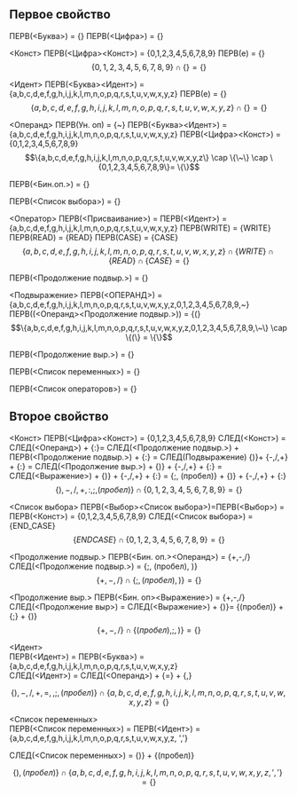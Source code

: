 ## Первое свойство

ПЕРВ(<Буква>) = {}
ПЕРВ(<Цифра>) = {}

<Конст>
ПEРВ(<Цифра><Конст>) = {0,1,2,3,4,5,6,7,8,9}
ПЕРВ(e) = {}
$$\{0,1,2,3,4,5,6,7,8,9\} \cap \{\} = \{\}$$

<Идент>
ПEРВ(<Буква><Идент>) = {a,b,c,d,e,f,g,h,i,j,k,l,m,n,o,p,q,r,s,t,u,v,w,x,y,z}
ПЕРВ(e) = {}
$$\{a,b,c,d,e,f,g,h,i,j,k,l,m,n,o,p,q,r,s,t,u,v,w,x,y,z\} \cap \{\} = \{\}$$

<Операнд>
ПЕРВ(Ун. оп) = {~}
ПEРВ(<Буква><Идент>) = {a,b,c,d,e,f,g,h,i,j,k,l,m,n,o,p,q,r,s,t,u,v,w,x,y,z}
ПEРВ(<Цифра><Конст>) = {0,1,2,3,4,5,6,7,8,9}
$$\{a,b,c,d,e,f,g,h,i,j,k,l,m,n,o,p,q,r,s,t,u,v,w,x,y,z\} \cap \{\~\} \cap \{0,1,2,3,4,5,6,7,8,9\}= \{\}$$

ПЕРВ(<Бин.оп.>) = {}

ПЕРВ(<Список выбора>) = {}

<Оператор>
ПЕРВ(<Присваивание>) = ПЕРВ(<Идент>) = {a,b,c,d,e,f,g,h,i,j,k,l,m,n,o,p,q,r,s,t,u,v,w,x,y,z}
ПЕРВ(WRITE) = {WRITE}
ПЕРВ(READ) = {READ}
ПЕРВ(CASE) = {CASE}
$$\{a,b,c,d,e,f,g,h,i,j,k,l,m,n,o,p,q,r,s,t,u,v,w,x,y,z\} \cap \{WRITE\} \cap \{READ\} \cap \{CASE\}= \{\}$$

ПЕРВ(<Продолжение подвыр.>) = {}

<Подвыражение>
ПЕРВ(<ОПЕРАНД>) = {a,b,c,d,e,f,g,h,i,j,k,l,m,n,o,p,q,r,s,t,u,v,w,x,y,z,0,1,2,3,4,5,6,7,8,9,~}
ПЕРВ((<Операнд><Продолжение подвыр.>)) = {(}
$$\{a,b,c,d,e,f,g,h,i,j,k,l,m,n,o,p,q,r,s,t,u,v,w,x,y,z,0,1,2,3,4,5,6,7,8,9,\~\} \cap \{(\} = \{\}$$

ПЕРВ(<Продолжение выр.>) = {}

ПЕРВ(<Список переменных>) = {}

ПЕРВ(<Список операторов>) = {}

## Второе свойство
<Конст>
ПEРВ(<Цифра><Конст>) = {0,1,2,3,4,5,6,7,8,9}
СЛЕД(<Конст>) = СЛЕД(<Операнд>) + {:}= СЛЕД(<Продолжение подвыр.>) + ПЕРВ(<Продолжение подвыр.>) + {:} = СЛЕД(Подвыражение) {)}+ {-,/,+} + {:} = СЛЕД(<Продолжение выр.>) + {)} + {-,/,+} + {:} = СЛЕД(<Выражение>) + {)} + {-,/,+} + {:} = {;, (пробел)} + {)} + {-,/,+} + {:}
$$\{),-,/,+, :, ;, (пробел)\} \cap \{0,1,2,3,4,5,6,7,8,9\} = \{\}$$


<Список выбора>
ПЕРВ(<Выбор><Список выбора>)=ПЕРВ(<Выбор>) = ПЕРВ(<Конст>) = {0,1,2,3,4,5,6,7,8,9}
СЛЕД(<Список выбора>) = {END_CASE}
$$\{ENDCASE\} \cap \{0,1,2,3,4,5,6,7,8,9\} = \{\}$$

<Продолжение подвыр.>
ПЕРВ(<Бин. оп.><Операнд>) = {+,-,/}
СЛЕД(<Продолжение подвыр.>) = {;, (пробел), )}
$$\{+,-,/\} \cap \{;, (пробел), )\} = \{\}$$

<Продолжение выр.>
ПЕРВ(<Бин. оп><Выражение>) = {+,-,/}
СЛЕД(<Продолжение выр>) = СЛЕД(<Выражение>) + {)}= {(пробел)} + {;} + {)}
$$\{+,-,/\} \cap \{(пробел), ;, )\} = \{\}$$

<Идент>  
ПЕРВ(<Идент>) = ПЕРВ(<Буква>) = {a,b,c,d,e,f,g,h,i,j,k,l,m,n,o,p,q,r,s,t,u,v,w,x,y,z}  
СЛЕД(<Идент>) = СЛЕД(<Операнд>) + {=} + {,}
  
$$\{),-,/,+, =, \,,;,(пробел) \} \cap \{a,b,c,d,e,f,g,h,i,j,k,l,m,n,o,p,q,r,s,t,u,v,w,x,y,z\} = \{\}$$  
  
<Список переменных>  
ПЕРВ(<Список переменных>) = ПЕРВ(<Идент>) = {a,b,c,d,e,f,g,h,i,j,k,l,m,n,o,p,q,r,s,t,u,v,w,x,y,z, ','}  
  
СЛЕД(<Список переменных>) = {)} + {(пробел)}  
  
$$\{), (пробел)\} \cap \{a,b,c,d,e,f,g,h,i,j,k,l,m,n,o,p,q,r,s,t,u,v,w,x,y,z, ','\} = \{\}$$

